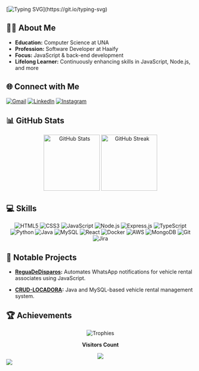 [![Typing SVG](https://readme-typing-svg.herokuapp.com/?color=2BA5FFFF&size=35&center=true&vCenter=true&width=1000&lines=HELLO,+MY+NAME+IS+YAGO+MENDES;WELCOME+TO+MY+PROFILE!)](https://git.io/typing-svg)

## 👨‍💻 About Me
- **Education:** Computer Science at UNA
- **Profession:** Software Developer at Haaify
- **Focus:** JavaScript & back-end development
- **Lifelong Learner:** Continuously enhancing skills in JavaScript, Node.js, and more

## 🌐 Connect with Me
[![Gmail](https://img.shields.io/badge/Gmail-D14836?style=for-the-badge&logo=gmail&logoColor=white)](mailto:yg_mendes@example.com)
[![LinkedIn](https://img.shields.io/badge/LinkedIn-0077B5?style=for-the-badge&logo=linkedin&logoColor=white)](https://www.linkedin.com/in/yago-mendes-328b5923b/)
[![Instagram](https://img.shields.io/badge/Instagram-E4405F?style=for-the-badge&logo=instagram&logoColor=white)](https://www.instagram.com/yg_mendes/)

## 📊 GitHub Stats
<div align="center">
  <img height="150px" src="https://github-readme-stats.vercel.app/api?username=DevMendes21&show_icons=true&theme=tokyonight" alt="GitHub Stats" />
  <img height="150px" src="https://github-readme-streak-stats.herokuapp.com/?user=DevMendes21&theme=tokyonight" alt="GitHub Streak" />
</div>

## 💻 Skills
<div align="center">
  <img src="https://img.shields.io/badge/HTML5-0D1117?style=for-the-badge&logo=html5&logoColor=white" alt="HTML5" />
  <img src="https://img.shields.io/badge/CSS3-0D1117?style=for-the-badge&logo=css3&logoColor=blue" alt="CSS3" />
  <img src="https://img.shields.io/badge/JavaScript-0D1117?style=for-the-badge&logo=javascript" alt="JavaScript" />
  <img src="https://img.shields.io/badge/Node.js-0D1117?style=for-the-badge&logo=node.js&logoColor=green" alt="Node.js" />
  <img src="https://img.shields.io/badge/Express.js-0D1117?style=for-the-badge&logo=express" alt="Express.js" />
  <img src="https://img.shields.io/badge/TypeScript-0D1117?style=for-the-badge&logo=typescript" alt="TypeScript" />
  <img src="https://img.shields.io/badge/Python-0D1117?style=for-the-badge&logo=python&logoColor=1572B6" alt="Python" />
  <img src="https://img.shields.io/badge/Java-0D1117?style=for-the-badge&logo=openjdk&logoColor=white" alt="Java" />
  <img src="https://img.shields.io/badge/MySQL-0D1117?style=for-the-badge&logo=mysql" alt="MySQL" />
  <img src="https://img.shields.io/badge/React-0D1117?style=for-the-badge&logo=react" alt="React" />
  <img src="https://img.shields.io/badge/Docker-0D1117?style=for-the-badge&logo=docker" alt="Docker" />
  <img src="https://img.shields.io/badge/AWS-0D1117?style=for-the-badge&logo=amazon-aws" alt="AWS" />
  <img src="https://img.shields.io/badge/MongoDB-0D1117?style=for-the-badge&logo=mongodb&logoColor=green" alt="MongoDB" />
  <img src="https://img.shields.io/badge/Git-0D1117?style=for-the-badge&logo=git&logoColor=orange" alt="Git" />
  <img src="https://img.shields.io/badge/Jira-0D1117?style=for-the-badge&logo=jira&logoColor=blue" alt="Jira" />
</div>

## 📁 Notable Projects
- **[ReguaDeDisparos](https://github.com/DevMendes21/ReguaDeDisparos):** Automates WhatsApp notifications for vehicle rental associates using JavaScript.

- **[CRUD-LOCADORA](https://github.com/DevMendes21/CRUD-LOCADORA):** Java and MySQL-based vehicle rental management system.

## 🏆 Achievements
<div align="center">
  <img src="https://github-profile-trophy.vercel.app/?username=DevMendes21&theme=tokyonight" alt="Trophies" />
</div>

<div align="center">
   <p><b>Visitors Count</b></p>  
   <img src="https://profile-counter.glitch.me/{DevMendes21}/count.svg" />
</div>

<img src="https://capsule-render.vercel.app/api?type=waving&color=2BA5FFFF&height=120&section=footer"/>